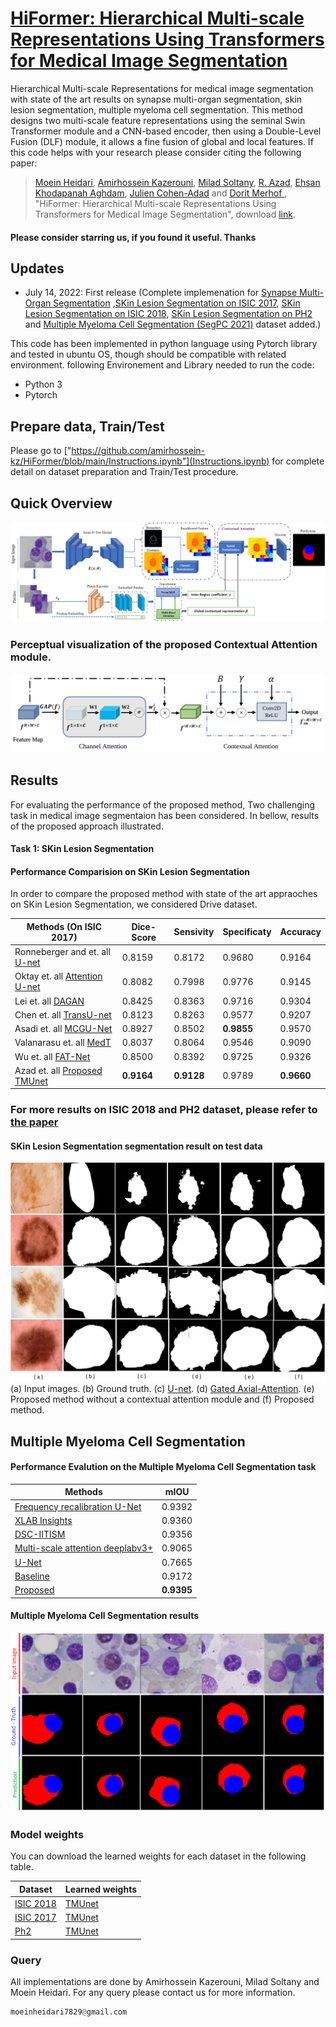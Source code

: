# [HiFormer: Hierarchical Multi-scale Representations Using Transformers for Medical Image Segmentation]()

Hierarchical Multi-scale Representations for medical image segmentation with state of the art results on synapse multi-organ segmentation, skin lesion segmentation, multiple myeloma cell segmentation. This method designs two multi-scale feature representations using the seminal Swin Transformer module and a CNN-based encoder, then using a Double-Level Fusion (DLF) module, it allows a fine fusion of global and local features.
If this code helps with your research please consider citing the following paper:
</br>
> [Moein Heidari](https://scholar.google.com/citations?user=mir8D5UAAAAJ&hl=en&oi=sra), [Amirhossein Kazerouni](https://scholar.google.com/citations?user=aKDCc3MAAAAJ&hl=en), [Milad Soltany](https://scholar.google.com/citations?view_op=list_works&hl=en&hl=en&user=Gm23tVgAAAAJ), [R. Azad](https://scholar.google.com/citations?hl=en&user=Qb5ildMAAAAJ&view_op=list_works&sortby=pubdate), [Ehsan Khodapanah Aghdam](https://scholar.google.com/citations?user=a4DcyOYAAAAJ&hl=en), [Julien Cohen-Adad](https://scholar.google.ca/citations?user=6cAZ028AAAAJ&hl=en) and [Dorit Merhof
](https://scholar.google.com/citations?user=JH5HObAAAAAJ&sortby=pubdate), "HiFormer: Hierarchical Multi-scale Representations Using Transformers for Medical Image Segmentation", download [link]().


#### Please consider starring us, if you found it useful. Thanks

## Updates
- July 14, 2022: First release (Complete implemenation for [Synapse Multi-Organ Segmentation](https://www.synapse.org/#!Synapse:syn3193805/wiki/) ,[SKin Lesion Segmentation on ISIC 2017](https://challenge.isic-archive.com/landing/2017/), [SKin Lesion Segmentation on ISIC 2018](https://challenge2018.isic-archive.com/), [SKin Lesion Segmentation on PH2](https://www.fc.up.pt/addi/ph2%20database.html) and [Multiple Myeloma Cell Segmentation (SegPC 2021)](https://www.kaggle.com/sbilab/segpc2021dataset) dataset added.)

This code has been implemented in python language using Pytorch library and tested in ubuntu OS, though should be compatible with related environment. following Environement and Library needed to run the code:

- Python 3
- Pytorch

## Prepare data, Train/Test
Please go to ["https://github.com/amirhossein-kz/HiFormer/blob/main/Instructions.ipynb"](Instructions.ipynb) for complete detail on dataset preparation and Train/Test procedure. 

## Quick Overview
![Diagram of the proposed method](https://github.com/rezazad68/TMUnet/blob/main/Figures/Method%20(Main).png)

### Perceptual visualization of the proposed Contextual Attention module.
![Diagram of the proposed method](https://github.com/rezazad68/TMUnet/blob/main/Figures/Method%20(Submodule).png)


## Results
For evaluating the performance of the proposed method, Two challenging task in medical image segmentaion has been considered. In bellow, results of the proposed approach illustrated.
</br>
#### Task 1: SKin Lesion Segmentation


#### Performance Comparision on SKin Lesion Segmentation
In order to compare the proposed method with state of the art appraoches on SKin Lesion Segmentation, we considered Drive dataset.  

Methods (On ISIC 2017) |Dice-Score | Sensivity| Specificaty| Accuracy
------------ | -------------|----|-----------------|---- 
Ronneberger and et. all [U-net](https://arxiv.org/abs/1505.04597)       |0.8159	  |0.8172  |0.9680  |0.9164	  
Oktay et. all [Attention U-net](https://arxiv.org/abs/1804.03999)   |0.8082  |0.7998      |0.9776	  |0.9145
Lei et. all [DAGAN](https://www.sciencedirect.com/science/article/abs/pii/S1361841520300803)   |0.8425	  |0.8363       |0.9716	 |0.9304
Chen et. all [TransU-net](https://arxiv.org/abs/2102.04306)   |0.8123  |0.8263     |0.9577	  |0.9207
Asadi et. all [MCGU-Net](https://arxiv.org/abs/2003.05056)   |0.8927	  |	0.8502      |**0.9855**	  |0.9570	
Valanarasu et. all [MedT](https://arxiv.org/abs/2102.10662)   |0.8037	  |0.8064       |0.9546	  |0.9090
Wu et. all [FAT-Net](https://www.sciencedirect.com/science/article/abs/pii/S1361841521003728)   |0.8500	  |0.8392  |0.9725	  |0.9326
Azad et. all [Proposed TMUnet](https://arxiv.org/abs/2203.01932)	  |**0.9164** 	| **0.9128**	|0.9789	  |**0.9660**
### For more results on ISIC 2018 and PH2 dataset, please refer to [the paper](https://arxiv.org/abs/2203.01932)


#### SKin Lesion Segmentation segmentation result on test data

![SKin Lesion Segmentation  result](https://github.com/rezazad68/TMUnet/blob/main/Figures/Skin%20lesion_segmentation.png)
(a) Input images. (b) Ground truth. (c) [U-net](https://arxiv.org/abs/2102.10662). (d) [Gated Axial-Attention](https://arxiv.org/abs/2102.10662). (e) Proposed method without a contextual attention module and (f) Proposed method.


## Multiple Myeloma Cell Segmentation

#### Performance Evalution on the Multiple Myeloma Cell Segmentation task

Methods | mIOU
------------ | -------------
[Frequency recalibration U-Net](https://openaccess.thecvf.com/content/ICCV2021W/CVAMD/papers/Azad_Deep_Frequency_Re-Calibration_U-Net_for_Medical_Image_Segmentation_ICCVW_2021_paper.pdf)	 |0.9392 
[XLAB Insights](https://arxiv.org/abs/2105.06238)	|0.9360
[DSC-IITISM](https://arxiv.org/abs/2105.06238)	|0.9356	  
[Multi-scale attention deeplabv3+](https://arxiv.org/abs/2105.06238)	 |0.9065	  
[U-Net](https://arxiv.org/abs/1505.04597)	  |0.7665
[Baseline](https://arxiv.org/abs/2203.01932)	  |0.9172
[Proposed](https://arxiv.org/abs/2203.01932)	  |**0.9395**



#### Multiple Myeloma Cell Segmentation results

![Multiple Myeloma Cell Segmentation result](https://github.com/rezazad68/TMUnet/blob/main/Figures/Cell_segmentation.png)

### Model weights
You can download the learned weights for each dataset in the following table. 

Dataset |Learned weights
------------ | -------------
[ISIC 2018]() |[TMUnet](https://drive.google.com/file/d/1EU4stQUtUt6bcSoWswBYpfTZd53sVAJy/view?usp=sharing)
[ISIC 2017]() |[TMUnet](https://drive.google.com/file/d/1gEb8juWB2JjxAws91D3S0wxnrVwuMRZo/view?usp=sharing)
[Ph2]() | [TMUnet](https://drive.google.com/file/d/1soZ6UYhZk7r5-klflJHZxtbdH6pKi7t6/view?usp=sharing)



### Query
All implementations are done by Amirhossein Kazerouni, Milad Soltany and Moein Heidari. For any query please contact us for more information.

```python
moeinheidari7829@gmail.com

```

